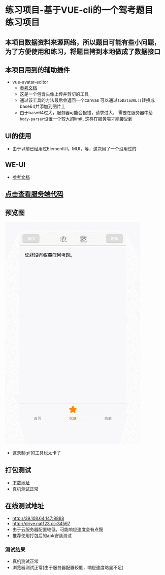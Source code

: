 # 练习项目-基于VUE-cli的一个驾考题目练习项目
## 本项目数据资料来源网络，所以题目可能有些小问题，为了方便使用和练习，将题目拷到本地做成了数据接口

## 本项目用到的辅助插件
- vue-avatar-editor
  - [参考文档](https://github.com/two20/vue-avatar-editor)
  - 这是一个包含头像上传并剪切的工具
  - 通过该工具的方法最后会返回一个canvas
  可以通过`toDataURL()`转换成base64并添加到图片上
  - 由于base64过大，服务器可能会报错，请求过大，
  需要在服务器中给`body-parser`设置一个较大的limit,
  这样在服务端才能接受到

## UI的使用
- 由于以前已经用过ElementUI，MUI，等，这次用了一个没用过的
## WE-UI
- [参考文档](https://wevue.org/doc/v2/index)
## [点击查看服务端代码](https://github.com/songcn2010/drive_server)
## 预览图
![预览图](./medias/GIF.gif)
- 这录制gif的工具也太卡了
## 打包测试
- [下载地址](https://pan.baidu.com/s/1H9v9dVKg2Wly8zkcsYa76A)
- 真机测试正常
## 在线测试地址
- http://39.108.64.147:8888
- http://drive.nat123.cc:34567
- 由于云服务器配置较低，可能响应速度会有点慢
- 推荐使用打包后的apk安装测试
### 测试结果
- 真机测试正常
- 浏览器测试正常(由于服务器配置较低，响应速度略显不足)
